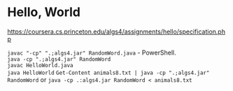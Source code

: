 # Hello, World

https://coursera.cs.princeton.edu/algs4/assignments/hello/specification.php

`javac "-cp" ".;algs4.jar" RandomWord.java` - PowerShell.  
`java -cp ".;algs4.jar" RandomWord`  
`javac HelloWorld.java`  
`java HelloWorld`
`Get-Content animals8.txt | java -cp ".;algs4.jar" RandomWord` or `java -cp .:algs4.jar RandomWord < animals8.txt`  